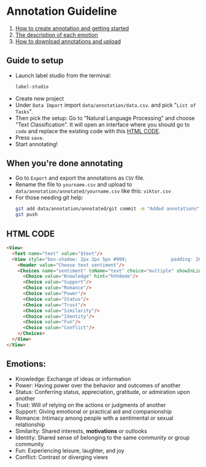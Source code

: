 # Annotation Guideline

1. [How to create annotation and getting started](##-Guide)
2. [The description of each emotion](##-Emotion)
3. [How to download annotations and upload](##-When-you're-ready-to-upload-your-annotation)

## Guide to setup
- Launch label studio from the terminal:
  ```bash
  label-studio
  ```
- Create new project
- Under `Data Import` import `data/annotation/data.csv`. and pick "`List of Tasks`".
- Then pick the setup: Go to "Natural Language Processing" and choose "Text Classification". It will open an interface where you should go to `code` and replace the existing code with this [HTML CODE](##-HTML-CODE).
- Press `save`. 
- Start annotating!

## When you're done annotating
- Go to `Export` and export the annotations as `CSV` file.
- Rename the file to `yourname.csv` and upload to `data/annotation/annotated/yourname.csv` like this: `viktor.csv`
- For those needing git help:
  ```bash
  git add data/annotation/annotated/git commit -m "Added annotations"
  git push
  ```

## HTML CODE
``` html
<View>
  <Text name="text" value="$text"/>
  <View style="box-shadow: 2px 2px 5px #999;                padding: 20px; margin-top: 2em;                border-radius: 5px;">
    <Header value="Choose text sentiment"/>
    <Choices name="sentiment" toName="text" choice="multiple" showInLine="true">
      <Choice value="Knowledge" hint="hhhdede"/> 
      <Choice value="Support"/>
      <Choice value="Romance"/>
      <Choice value="Power"/>
      <Choice value="Status"/>
      <Choice value="Trust"/>
      <Choice value="Similarity"/>
      <Choice value="Identity"/>
      <Choice value="Fun"/>
      <Choice value="Conflict"/>
    </Choices>
  </View>
</View>
```

## Emotions:
- Knowledge: Exchange of ideas or information
- Power: Having power over the behavior and outcomes of another
- Status: Conferring status, appreciation, gratitude, or admiration upon another
- Trust: Will of relying on the actions or judgments of another
- Support: Giving emotional or practical aid and companionship
- Romance: Intimacy among people with a sentimental or sexual relationship
- Similarity: Shared interests, **motivations** or outlooks
- Identity: Shared sense of belonging to the same community or group community
- Fun: Experiencing leisure, laughter, and joy
- Conflict: Contrast or diverging views